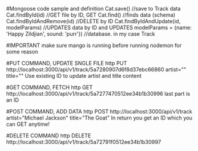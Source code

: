 #Mongoose code sample and definition
Cat.save() //save to Track data
Cat.findById(id) //GET file  by ID, GET
Cat.find() //finds data (schema)
Cat.findByIdAndRemove(id) //DELETE by ID
Cat.findByIdAndUpdate(id, modelParams) //UPDATES data by ID and UPDATES
modelParams = {name: 'Happy Zildjian', sound: 'purr'})  //database. in my case Track

#IMPORTANT
make sure mango is running before running nodemon for some reason

#PUT COMMAND, UPDATE SNGLE FILE
 http PUT http://localhost:3000/api/v1/track/5a7280907d6f8d37ebc66860 artist="" title=""
 Use existing ID to update artist and title content


#GET COMMAND, FETCH
http GET http://localhost:3000/api/v1/track/5a7277470512ee34b1b30996
last part is an ID

#POST COMMAND, ADD DATA
http POST http://localhost:3000/api/v1/track artist="Michael Jackson" title="The Goat"
In return you get an ID which you can GET anytime!

#DELETE COMMAND
http DELETE http://localhost:3000/api/v1/track/5a72791f0512ee34b1b30997

